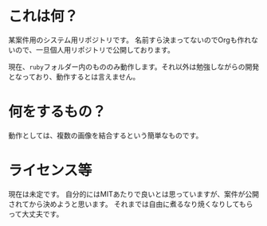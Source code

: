 # これは何？
某案件用のシステム用リポジトリです。
名前すら決まってないのでOrgも作れないので、一旦個人用リポジトリで公開しております。

現在、`ruby`フォルダー内のもののみ動作します。それ以外は勉強しながらの開発となっており、動作するとは言えません。

# 何をするもの？
動作としては、複数の画像を結合するという簡単なものです。

# ライセンス等
現在は未定です。
自分的にはMITあたりで良いとは思っていますが、案件が公開されてから決めようと思います。
それまでは自由に煮るなり焼くなりしてもらって大丈夫です。